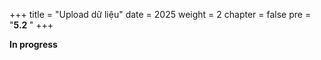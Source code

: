 +++
title = "Upload dữ liệu"
date = 2025
weight = 2
chapter = false
pre = "<b>5.2 </b>"
+++


**In progress**
